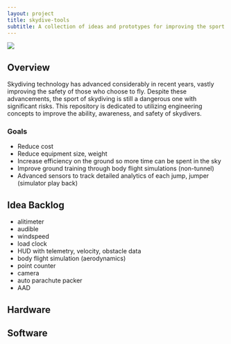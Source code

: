 ```yaml
---
layout: project
title: skydive-tools
subtitle: A collection of ideas and prototypes for improving the sport of skydiving.
---
```


<img src="http://niftyhedgehog.com/skydive-tools/images/cypres2.jpg">

## Overview
Skydiving technology has advanced considerably in recent years, vastly improving the safety of those who choose to fly. Despite these advancements, the sport of skydiving is still a dangerous one with significant risks. This repository is dedicated to utilizing engineering concepts to improve the ability, awareness, and safety of skydivers.

### Goals
* Reduce cost
* Reduce equipment size, weight
* Increase efficiency on the ground so more time can be spent in the sky
* Improve ground training through body flight simulations (non-tunnel)
* Advanced sensors to track detailed analytics of each jump, jumper (simulator play back)

## Idea Backlog
* alitimeter
* audible
* windspeed
* load clock
* HUD with telemetry, velocity, obstacle data
* body flight simulation (aerodynamics)
* point counter
* camera
* auto parachute packer
* AAD

## Hardware

## Software
